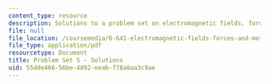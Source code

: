 ```yaml
---
content_type: resource
description: Solutions to a problem set on electromagnetic fields, forces, and motion.
file: null
file_location: /coursemedia/6-641-electromagnetic-fields-forces-and-motion-spring-2005/55dde46656be4892eeabf78a8aa3c9ae_05_ps05_sol.pdf
file_type: application/pdf
resourcetype: Document
title: Problem Set 5 - Solutions
uid: 55dde466-56be-4892-eeab-f78a8aa3c9ae
---
```


